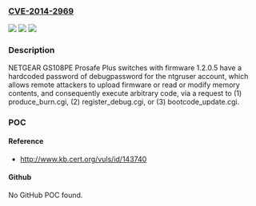 ### [CVE-2014-2969](https://cve.mitre.org/cgi-bin/cvename.cgi?name=CVE-2014-2969)
![](https://img.shields.io/static/v1?label=Product&message=n%2Fa&color=blue)
![](https://img.shields.io/static/v1?label=Version&message=n%2Fa&color=blue)
![](https://img.shields.io/static/v1?label=Vulnerability&message=n%2Fa&color=brighgreen)

### Description

NETGEAR GS108PE Prosafe Plus switches with firmware 1.2.0.5 have a hardcoded password of debugpassword for the ntgruser account, which allows remote attackers to upload firmware or read or modify memory contents, and consequently execute arbitrary code, via a request to (1) produce_burn.cgi, (2) register_debug.cgi, or (3) bootcode_update.cgi.

### POC

#### Reference
- http://www.kb.cert.org/vuls/id/143740

#### Github
No GitHub POC found.

